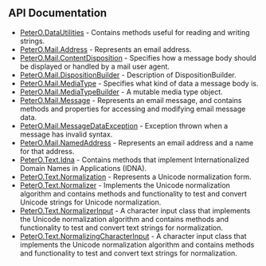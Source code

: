 ## API Documentation

 * [PeterO.DataUtilities](PeterO.DataUtilities.md) - Contains methods useful for reading and writing strings.
 * [PeterO.Mail.Address](PeterO.Mail.Address.md) - Represents an email address.
 * [PeterO.Mail.ContentDisposition](PeterO.Mail.ContentDisposition.md) - Specifies how a message body should be displayed or             handled by a mail user agent.
 * [PeterO.Mail.DispositionBuilder](PeterO.Mail.DispositionBuilder.md) - Description of DispositionBuilder.
 * [PeterO.Mail.MediaType](PeterO.Mail.MediaType.md) -
Specifies what kind of data a message body is.
 * [PeterO.Mail.MediaTypeBuilder](PeterO.Mail.MediaTypeBuilder.md) - A mutable media type object.
 * [PeterO.Mail.Message](PeterO.Mail.Message.md) -
Represents an email message, and contains methods and             properties for accessing and modifying email message data.
 * [PeterO.Mail.MessageDataException](PeterO.Mail.MessageDataException.md) - Exception thrown when a message has invalid             syntax.
 * [PeterO.Mail.NamedAddress](PeterO.Mail.NamedAddress.md) - Represents an email address and a name for that address.
 * [PeterO.Text.Idna](PeterO.Text.Idna.md) -
Contains methods that implement Internationalized Domain             Names in Applications (IDNA).
 * [PeterO.Text.Normalization](PeterO.Text.Normalization.md) - Represents a Unicode normalization form.
 * [PeterO.Text.Normalizer](PeterO.Text.Normalizer.md) -
Implements the Unicode normalization algorithm and contains             methods and functionality to test and convert Unicode strings for             Unicode normalization.
 * [PeterO.Text.NormalizerInput](PeterO.Text.NormalizerInput.md) -
A character input class that implements the Unicode             normalization algorithm and contains methods and functionality to             test and convert text strings for normalization.
 * [PeterO.Text.NormalizingCharacterInput](PeterO.Text.NormalizingCharacterInput.md) -
A character input class that implements the Unicode             normalization algorithm and contains methods and functionality to             test and convert text strings for normalization.
